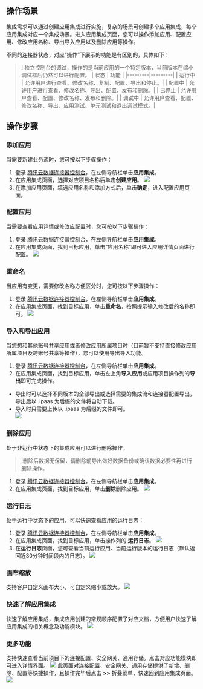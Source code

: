 ## 操作场景
集成需求可以通过创建应用集成进行实施，复杂的场景可创建多个应用集成，每个应用集成对应一个集成场景。进入应用集成页面，您可以操作添加应用、配置应用、修改应用名称、导出导入应用以及删除应用等操作。

不同的连接器状态，对应“操作”下展示的功能是有区别的，具体如下：
>! 独立控制台的调试，操作的是当前应用的一个特定版本，当前版本在缩小调试框后仍然可以进行配置。
| 状态 | 功能 |
|---------|---------|
|  运行中 | 允许用户进行查看、修改名称、复制、配置、导出和停止。|
|  配置中 | 允许用户进行查看、修改名称、导出、配置、发布和删除。|
|  已停止 | 允许用户查看、配置、修改名称、发布和删除。|
|  调试中 | 允许用户查看、配置、修改名称、导出、应用测试、单元测试和退出调试模式。|

## 操作步骤
### 添加应用
当需要新建业务流时，您可按以下步骤操作：
1. 登录 [腾讯云数据连接器控制台](https://ipaas.cloud.tencent.com/)，在左侧导航栏单击**应用集成**。
2. 在应用集成页面，选择对应项目名称后单击**创建应用**。
![](https://qcloudimg.tencent-cloud.cn/raw/b5a666ca73b8a92915a3d861aa962b43.png)
3. 在添加应用页面，填选应用名称和添加方式后，单击**确定**，进入配置应用页面。

### 配置应用
当需要查看应用详情或修改应配置时，您可按以下步骤操作：
1. 登录 [腾讯云数据连接器控制台](https://ipaas.cloud.tencent.com/)，在左侧导航栏单击**应用集成**。
2.  在应用集成页面，找到目标应用，单击“应用名称”即可进入应用详情页面进行配置。
![](https://qcloudimg.tencent-cloud.cn/raw/35ca3ee2823c25178a5cb3cc5a11e976.png)

### 重命名
当应用有变更，需要修改名称方便区分时，您可按以下步骤操作：
1. 登录 [腾讯云数据连接器控制台](https://ipaas.cloud.tencent.com/)，在左侧导航栏单击**应用集成**。
2. 在应用集成页面，找到目标应用，单击**重命名**，按照提示输入修改后的名称即可。
![](https://qcloudimg.tencent-cloud.cn/raw/c191ff6e945cb3da99e36bb25956086a.png)

### 导入和导出应用
当您想和其他账号共享应用或者修改应用所属项目时（目前暂不支持直接修改应用所属项目及跨账号共享等操作），您可以使用导出导入功能。
1. 登录 [腾讯云数据连接器控制台](https://ipaas.cloud.tencent.com/)，在左侧导航栏单击**应用集成**。
2. 在应用集成页面，找到目标应用，单击左上角**导入应用**或应用项目操作列的**导出**即可完成操作。
 - 导出时可以选择不同版本的全部导出或选择需要的集成流和连接器配置导出，导出后以 .ipaas 为后缀的文件将自动下载。
 - 导入时只需要上传以 .ipaas 为后缀的文件即可。  
![](https://qcloudimg.tencent-cloud.cn/raw/fd2724ab0f10e74216bf28961c6c35c1.png)

### 删除应用
处于非运行中状态下的集成应用可以进行删除操作。
>!删除后数据无保留，请删除前导出做好数据备份或确认数据必要性再进行删除操作。
>
1. 登录 [腾讯云数据连接器控制台](https://ipaas.cloud.tencent.com/)，在左侧导航栏单击**应用集成**。
2. 在应用集成页面，找到目标应用，单击**删除**删除应用。
![](https://qcloudimg.tencent-cloud.cn/raw/7145390e2fb82667054b442b959d5bfb.png)
### 运行日志
处于运行中状态下的应用，可以快速查看应用的运行日志：
1. 登录 [腾讯云数据连接器控制台](https://ipaas.cloud.tencent.com/)，在左侧导航栏单击**应用集成**。
2. 在应用集成页面，找到目标应用，单击操作列的 **运行日志**。
![](https://qcloudimg.tencent-cloud.cn/raw/3db82ecb09e561164db5ac740cba2f97.png)
3. 在**运行日志**页面，您可查看当前运行应用、当前运行版本的运行日志（默认返回近30分钟时间段内的日志）。
![](https://qcloudimg.tencent-cloud.cn/raw/049b5b491a44a16f31cea355117a8d62.png)

### 画布缩放
支持客户自定义画布大小，可自定义缩小或放大。
![](https://qcloudimg.tencent-cloud.cn/raw/63f446971abce53de682b395e95b8fbd.png)

### 快速了解应用集成
快速了解应用集成，集成应用创建的常规顺序配置了对应文档，方便用户快速了解应用集成的相关概念及功能模块。
![](https://qcloudimg.tencent-cloud.cn/raw/6578f6e38ddd462e4ece2aea1243421d.png)

### 更多功能
支持快速查看当前项目下的连接配置、安全网关、通用存储。点击对应功能模块即可进入详情界面。
![](https://qcloudimg.tencent-cloud.cn/raw/3ab8fd245196a0547fd8d125dddcfaf3.png)
此页面对连接配置、安全网关、通用存储提供了新增、删除、配置等快捷操作，且操作完毕后点击 **>>** 折叠菜单，快速回到应用集成页面。
![](https://qcloudimg.tencent-cloud.cn/raw/fb147854492bf7058595aad0f4cec003.png)


